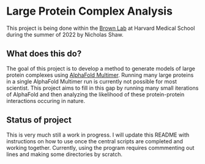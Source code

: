# Large Protein Complex Analysis
This project is being done within the [Brown Lab](https://brown.hms.harvard.edu/) at Harvard Medical School during the 
summer of 2022 by Nicholas Shaw.
## What does this do?
The goal of this project is to develop a method to generate models of large protein complexes using 
[AlphaFold Multimer](https://github.com/deepmind/alphafold). Running many large proteins in a single AlphaFold Multimer 
run is currently not possible for most scientist. This project aims to fill in this gap by running many small 
iterations of AlphaFold and then analyzing the likelihood of these protein-protein interactions occuring in nature.
## Status of project
This is very much still a work in progress. I will update this README with instructions on how to use once the central 
scripts are completed and working together. Currently, using the program requires commmenting out lines and making 
some directories by scratch.